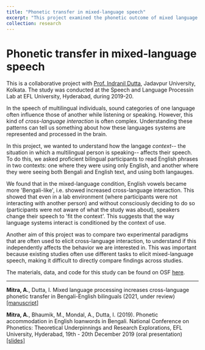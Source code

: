 ```yaml
---
title: "Phonetic transfer in mixed-language speech"
excerpt: "This project examined the phonetic outcome of mixed language processing in the speech of multilingual individuals"
collection: research
---
```


Phonetic transfer in mixed-language speech
==

This is a collaborative project with [Prof. Indranil Dutta](https://duttalab.github.io/indranil.html), Jadavpur University, Kolkata. The study was conducted at the Speech and Language Processin Lab at EFL University, Hyderabad, during 2019-20. 

In the speech of multilingual individuals, sound categories of one language often influence those of another while listening or speaking. However, this kind of *cross-language interaction* is often complex. Understanding these patterns can tell us something about how these languages systems are represented and processed in the brain. 

In this project, we wanted to understand how the langage *context*-- the situation in which a multilingual person is speaking-- affects their speech. To do this, we asked proficient bilingual participants to read English phrases in two contexts: one where they were using only English, and another where they were seeing both Bengali and English text, and using both langauges.

We found that in the mixed-language condition, English vowels became more 'Bengali-like', i.e. showed increased cross-language interaction. This showed that even in a lab environment (where participants were not interacting with another person) and without consciously deciding to do so (participants were not aware of what the study was about), speakers change their speech to 'fit the context'. This suggests that the way language systems interact is conditioned by the context of use. 

Another aim of this project was to compare two experimental paradigms that are often used to elicit cross-language interaction, to understand if this independently affects the behavior we are interested in. This was important because existing studies often use different tasks to elicit mixed-language speech, making it difficult to directly compare findings across studies. 



The materials, data, and code for this study can be found on OSF [here](https://osf.io/dsb2x/).


---
**Mitra, A.**, Dutta, I. Mixed language processing increases cross-language phonetic transfer in Bengali-English bilinguals (2021, under review) [[manuscript]]()


**Mitra, A.**, Bhaumik, M., Mondal, A., Dutta, I. (2019). Phonetic accommodation in English loanwords
in Bengali. National Conference on Phonetics: Theoretical Underpinnings and Research Explorations,
EFL University, Hyderabad, 19th - 20th December 2019 (oral presentation) [[slides]]()